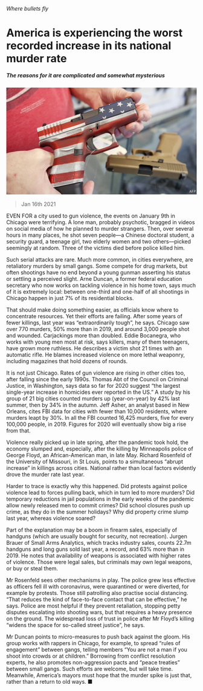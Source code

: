 ###### Where bullets fly

# America is experiencing the worst recorded increase in its national murder rate 

##### The reasons for it are complicated and somewhat mysterious 

![image](images/20210116_USP002_0.jpg) 

> Jan 16th 2021 


EVEN FOR a city used to gun violence, the events on January 9th in Chicago were terrifying. A lone man, probably psychotic, bragged in videos on social media of how he planned to murder strangers. Then, over several hours in many places, he shot seven people—a Chinese doctoral student, a security guard, a teenage girl, two elderly women and two others—picked seemingly at random. Three of the victims died before police killed him.


Such serial attacks are rare. Much more common, in cities everywhere, are retaliatory murders by small gangs. Some compete for drug markets, but often shootings have no end beyond a young gunman asserting his status or settling a perceived slight. Arne Duncan, a former federal education secretary who now works on tackling violence in his home town, says much of it is extremely local: between one-third and one-half of all shootings in Chicago happen in just 7% of its residential blocks.



That should make doing something easier, as officials know where to concentrate resources. Yet their efforts are failing. After some years of fewer killings, last year was “extraordinarily tough”, he says. Chicago saw over 770 murders, 50% more than in 2019, and around 3,000 people shot and wounded. Carjackings more than doubled. Eddie Bocanegra, who works with young men most at risk, says killers, many of them teenagers, have grown more ruthless. He describes a victim shot 21 times with an automatic rifle. He blames increased violence on more lethal weaponry, including magazines that hold dozens of rounds.


It is not just Chicago. Rates of gun violence are rising in other cities too, after falling since the early 1990s. Thomas Abt of the Council on Criminal Justice, in Washington, says data so far for 2020 suggest “the largest single-year increase in homicides ever reported in the US.” A study by his group of 21 big cities counted murders up (year-on-year) by 42% last summer, then by 34% in the autumn. Jeff Asher, an analyst based in New Orleans, cites FBI data for cities with fewer than 10,000 residents, where murders leapt by 30%. In all the FBI counted 16,425 murders, five for every 100,000 people, in 2019. Figures for 2020 will eventually show big a rise from that.


Violence really picked up in late spring, after the pandemic took hold, the economy slumped and, especially, after the killing by Minneapolis police of George Floyd, an African-American man, in late May. Richard Rosenfeld of the University of Missouri, in St Louis, points to a simultaneous “abrupt increase” in killings across cities. National rather than local factors evidently drove the murder rate last year.


Harder to trace is exactly why this happened. Did protests against police violence lead to forces pulling back, which in turn led to more murders? Did temporary reductions in jail populations in the early weeks of the pandemic allow newly released men to commit crimes? Did school closures push up crime, as they do in the summer holidays? Why did property crime slump last year, whereas violence soared?


Part of the explanation may be a boom in firearm sales, especially of handguns (which are usually bought for security, not recreation). Jurgen Brauer of Small Arms Analytics, which tracks industry sales, counts 22.7m handguns and long guns sold last year, a record, and 63% more than in 2019. He notes that availability of weapons is associated with higher rates of violence. Those were legal sales, but criminals may own legal weapons, or buy or steal them.


Mr Rosenfeld sees other mechanisms in play. The police grew less effective as officers fell ill with coronavirus, were quarantined or were diverted, for example by protests. Those still patrolling also practise social distancing. “That reduces the kind of face-to-face contact that can be effective,” he says. Police are most helpful if they prevent retaliation, stopping petty disputes escalating into shooting wars, but that requires a heavy presence on the ground. The widespread loss of trust in police after Mr Floyd’s killing “widens the space for so-called street justice”, he says.


Mr Duncan points to micro-measures to push back against the gloom. His group works with rappers in Chicago, for example, to spread “rules of engagement” between gangs, telling members “You are not a man if you shoot into crowds or at children.” Borrowing from conflict resolution experts, he also promotes non-aggression pacts and “peace treaties” between small gangs. Such efforts are welcome, but will take time. Meanwhile, America’s mayors must hope that the murder spike is just that, rather than a return to old ways. ■

